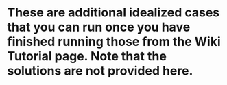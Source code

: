 # These are additional idealized cases that you can run once you have finished running those from the Wiki Tutorial page. Note that the solutions are not provided here.
